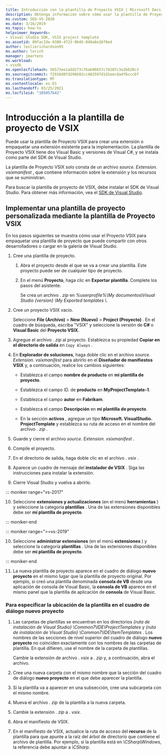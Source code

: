 ```yaml
---
title: Introducción con la plantilla de Proyecto VSIX | Microsoft Docs
description: Obtenga información sobre cómo usar la plantilla de Proyecto VSIX para crear una extensión o empaquetar una extensión existente para la implementación.
ms.custom: SEO-VS-2020
ms.date: 3/16/2019
ms.topic: how-to
helpviewer_keywords:
- Visual Studio SDK, VSIX project template
ms.assetid: 89fac33e-9380-4723-9b45-048a6e16f0ed
author: leslierichardson95
ms.author: lerich
manager: jmartens
ms.workload:
- vssdk
ms.openlocfilehash: 56573ee1add273c76ab96657c74207c3e2b620c3
ms.sourcegitcommit: f2916d8fd296b92cc402597d1d1eecda4f6cccbf
ms.translationtype: MT
ms.contentlocale: es-ES
ms.lasthandoff: 03/25/2021
ms.locfileid: "105057642"
---
```

# <a name="get-started-with-the-vsix-project-template"></a>Introducción a la plantilla de proyecto de VSIX

Puede usar la plantilla de Proyecto VSIX para crear una extensión o empaquetar una extensión existente para la implementación. La plantilla de Proyecto VSIX tiene dos Visual Basic y versiones de Visual C#, y se instala como parte del SDK de Visual Studio.

 La plantilla de Proyecto VSIX solo consta de un archivo *source. Extension. vsixmanifest* , que contiene información sobre la extensión y los recursos que se suministran.

 Para buscar la plantilla de proyecto de VSIX, debe instalar el SDK de Visual Studio. Para obtener más información, vea el [SDK de Visual Studio](../extensibility/visual-studio-sdk.md).

## <a name="deploy-a-custom-project-template-using-the-vsix-project-template"></a>Implementar una plantilla de proyecto personalizada mediante la plantilla de Proyecto VSIX

 En los pasos siguientes se muestra cómo usar el Proyecto VSIX para empaquetar una plantilla de proyecto que puede compartir con otros desarrolladores o cargar en la galería de Visual Studio.

1. Cree una plantilla de proyecto.

    1. Abra el proyecto desde el que se va a crear una plantilla. Este proyecto puede ser de cualquier tipo de proyecto.

    2. En el menú **Proyecto**, haga clic en **Exportar plantilla**. Complete los pasos del asistente.

         Se crea un archivo *. zip* en *%userprofile%\My documentos\Visual Studio {version} \My Exported templates \\*.

2. Cree un proyecto VSIX vacío.

     Seleccione **File (Archivo)**  > **New (Nuevo)**  > **Project (Proyecto)** . En el cuadro de búsqueda, escriba "VSIX" y seleccione la versión de **C#** o **Visual Basic** del **Proyecto VSIX**.

3. Agregue el archivo *. zip* al proyecto. Establezca su propiedad **Copiar en el directorio de salida** en `Copy Always` .

4. En **Explorador de soluciones**, haga doble clic en el archivo *source. Extension. vsixmanifest* para abrirlo en el **Diseñador de manifiestos VSIX** y, a continuación, realice los cambios siguientes:

    - Establezca el campo **nombre de producto** en **mi plantilla de proyecto**.

    - Establezca el campo ID. de **producto** en **MyProjectTemplate-1**.

    - Establezca el campo **autor** en **Fabrikam**.

    - Establezca el campo **Descripción** en **mi plantilla de proyecto**.

    - En la sección **activos** , agregue un tipo **Microsoft. VisualStudio. ProjectTemplate** y establezca su ruta de acceso en el nombre del archivo *. zip* .

5. Guarde y cierre el archivo *source. Extension. vsixmanifest* .

6. Compile el proyecto.

7. En el directorio de salida, haga doble clic en el archivo *. vsix* .

8. Aparece un cuadro de mensaje del **instalador de VSIX** . Siga las instrucciones para instalar la extensión.

9. Cierre Visual Studio y vuelva a abrirlo.

::: moniker range="vs-2017"

10. Seleccione **extensiones y actualizaciones** (en el menú **herramientas** ) y seleccione la categoría **plantillas** . Una de las extensiones disponibles debe ser **mi plantilla de proyecto**.

::: moniker-end

::: moniker range=">=vs-2019"

10. Seleccione **administrar extensiones** (en el menú **extensiones** ) y seleccione la categoría **plantillas** . Una de las extensiones disponibles debe ser **mi plantilla de proyecto**.

::: moniker-end

11. La nueva plantilla de proyecto aparece en el cuadro de diálogo **nuevo proyecto** en el mismo lugar que la plantilla de proyecto original. Por ejemplo, si creó una plantilla denominada **consola de VB** desde una aplicación de consola de Visual Basic, la **consola de VB** aparece en el mismo panel que la plantilla de aplicación de **consola** de Visual Basic.

### <a name="to-specify-the-location-of-the-template-in-the-new-project-dialog-box"></a>Para especificar la ubicación de la plantilla en el cuadro de diálogo nuevo proyecto

1. Las carpetas de plantillas se encuentran en los directorios *{ruta de instalación de Visual Studio} \Common7\IDE\ProjectTemplates* y *{ruta de instalación de Visual Studio} \Common7\IDE\ItemTemplates* . Los nombres de las secciones de nivel superior del cuadro de diálogo **nuevo proyecto** no coinciden exactamente con los nombres de las carpetas de plantilla. En qué difieren, use el nombre de la carpeta de plantillas.

    Cambie la extensión de archivo *. vsix* a *. zip* y, a continuación, abra el archivo.

2. Cree una nueva carpeta con el mismo nombre que la sección del cuadro de diálogo **nuevo proyecto** en el que debe aparecer la plantilla.

3. Si la plantilla va a aparecer en una subsección, cree una subcarpeta con el mismo nombre.

4. Mueva el archivo *. zip* de la plantilla a la nueva carpeta.

5. Cambie la extensión *. zip* a *. vsix*.

6. Abra el manifiesto de VSIX.

7. En el manifiesto de VSIX, actualice la ruta de acceso del **recurso** de la plantilla para que apunte a la raíz del árbol de directorio que contiene el archivo de plantilla. Por ejemplo, si la plantilla está en *\CSharp\Windows*, la referencia debe apuntar a *\CSharp*.
